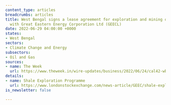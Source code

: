 ```yaml
---
content_type: articles
breadcrumbs: articles
title: West Bengal signs a lease agreement for exploration and mining of shale gas
  with Great Eastern Energy Corporation Ltd (GEECL)
date: 2022-06-29 04:00:00 +0000
states:
- West Bengal
sectors:
- Climate Change and Energy
subsectors:
- Oil and Gas
sources:
- name: The Week
  url: https://www.theweek.in/wire-updates/business/2022/06/24/cal42-wb-geecl-ld-shale.html
details:
- name: Shale Exploration Programme
  url: https://www.londonstockexchange.com/news-article/GEEC/shale-exploration-programme/15507856
is_newsletter: false

---
```

